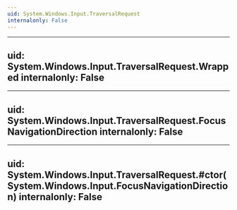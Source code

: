 ```yaml
---
uid: System.Windows.Input.TraversalRequest
internalonly: False
---
```


---
uid: System.Windows.Input.TraversalRequest.Wrapped
internalonly: False
---

---
uid: System.Windows.Input.TraversalRequest.FocusNavigationDirection
internalonly: False
---

---
uid: System.Windows.Input.TraversalRequest.#ctor(System.Windows.Input.FocusNavigationDirection)
internalonly: False
---
